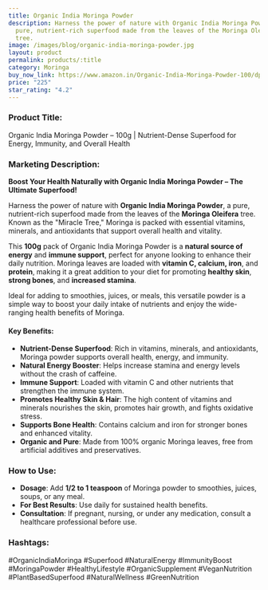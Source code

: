 ```yaml
---
title: Organic India Moringa Powder
description: Harness the power of nature with Organic India Moringa Powder, a
  pure, nutrient-rich superfood made from the leaves of the Moringa Oleifera
  tree.
image: /images/blog/organic-india-moringa-powder.jpg
layout: product
permalink: products/:title
category: Moringa
buy_now_link: https://www.amazon.in/Organic-India-Moringa-Powder-100/dp/B01JCFDX4S/ref=sr_1_2_sspa?crid=JPSHXC1IUKVG&tag=ayushmonk-21
price: "225"
star_rating: "4.2"
---
```

### Product Title:
Organic India Moringa Powder – 100g | Nutrient-Dense Superfood for Energy, Immunity, and Overall Health

### Marketing Description:

**Boost Your Health Naturally with Organic India Moringa Powder – The Ultimate Superfood!**

Harness the power of nature with **Organic India Moringa Powder**, a pure, nutrient-rich superfood made from the leaves of the **Moringa Oleifera** tree. Known as the "Miracle Tree," Moringa is packed with essential vitamins, minerals, and antioxidants that support overall health and vitality. 

This **100g** pack of Organic India Moringa Powder is a **natural source of energy** and **immune support**, perfect for anyone looking to enhance their daily nutrition. Moringa leaves are loaded with **vitamin C, calcium, iron**, and **protein**, making it a great addition to your diet for promoting **healthy skin**, **strong bones**, and **increased stamina**.

Ideal for adding to smoothies, juices, or meals, this versatile powder is a simple way to boost your daily intake of nutrients and enjoy the wide-ranging health benefits of Moringa.

#### **Key Benefits:**
- **Nutrient-Dense Superfood**: Rich in vitamins, minerals, and antioxidants, Moringa powder supports overall health, energy, and immunity.
- **Natural Energy Booster**: Helps increase stamina and energy levels without the crash of caffeine.
- **Immune Support**: Loaded with vitamin C and other nutrients that strengthen the immune system.
- **Promotes Healthy Skin & Hair**: The high content of vitamins and minerals nourishes the skin, promotes hair growth, and fights oxidative stress.
- **Supports Bone Health**: Contains calcium and iron for stronger bones and enhanced vitality.
- **Organic and Pure**: Made from 100% organic Moringa leaves, free from artificial additives and preservatives.

### **How to Use:**

- **Dosage**: Add **1/2 to 1 teaspoon** of Moringa powder to smoothies, juices, soups, or any meal.
- **For Best Results**: Use daily for sustained health benefits.
- **Consultation**: If pregnant, nursing, or under any medication, consult a healthcare professional before use.

### **Hashtags:**

#OrganicIndiaMoringa #Superfood #NaturalEnergy #ImmunityBoost #MoringaPowder #HealthyLifestyle #OrganicSupplement #VeganNutrition #PlantBasedSuperfood #NaturalWellness #GreenNutrition
